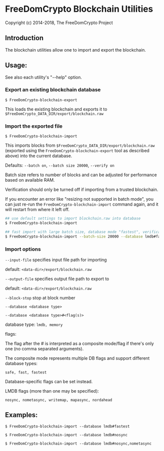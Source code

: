 # FreeDomCrypto Blockchain Utilities

Copyright (c) 2014-2018, The FreeDomCrypto Project

## Introduction

The blockchain utilities allow one to import and export the blockchain.

## Usage:

See also each utility's "--help" option.

### Export an existing blockchain database

`$ FreeDomCrypto-blockchain-export`

This loads the existing blockchain and exports it to `$FreeDomCrypto_DATA_DIR/export/blockchain.raw`

### Import the exported file

`$ FreeDomCrypto-blockchain-import`

This imports blocks from `$FreeDomCrypto_DATA_DIR/export/blockchain.raw` (exported using the
`FreeDomCrypto-blockchain-export` tool as described above) into the current database.

Defaults: `--batch on`, `--batch size 20000`, `--verify on`

Batch size refers to number of blocks and can be adjusted for performance based on available RAM.

Verification should only be turned off if importing from a trusted blockchain.

If you encounter an error like "resizing not supported in batch mode", you can just re-run
the `FreeDomCrypto-blockchain-import` command again, and it will restart from where it left off.

```bash
## use default settings to import blockchain.raw into database
$ FreeDomCrypto-blockchain-import

## fast import with large batch size, database mode "fastest", verification off
$ FreeDomCrypto-blockchain-import --batch-size 20000 --database lmdb#fastest --verify off

```

### Import options

`--input-file`
specifies input file path for importing

default: `<data-dir>/export/blockchain.raw`

`--output-file`
specifies output file path to export to

default: `<data-dir>/export/blockchain.raw`

`--block-stop`
stop at block number

`--database <database type>`

`--database <database type>#<flag(s)>`

database type: `lmdb, memory`

flags:

The flag after the # is interpreted as a composite mode/flag if there's only
one (no comma separated arguments).

The composite mode represents multiple DB flags and support different database types:

`safe, fast, fastest`

Database-specific flags can be set instead.

LMDB flags (more than one may be specified):

`nosync, nometasync, writemap, mapasync, nordahead`

## Examples:

```
$ FreeDomCrypto-blockchain-import --database lmdb#fastest

$ FreeDomCrypto-blockchain-import --database lmdb#nosync

$ FreeDomCrypto-blockchain-import --database lmdb#nosync,nometasync
```
